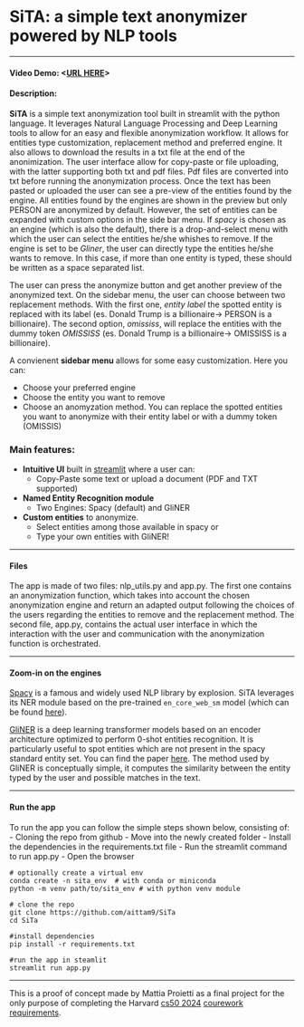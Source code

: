 # SiTA: a simple text anonymizer powered by NLP tools
---
#### Video Demo:  <[URL HERE](https://youtu.be/F8QF1_B9tBM)>
#### Description:
**SiTA** is a simple text anonymization tool built in streamlit with the python language. It leverages Natural Language Processing and Deep Learning tools to allow for an easy and flexible anonymization workflow. It allows for entities type customization, replacement method and preferred engine. It also allows to download the results in a txt file at the end of the anonimization.
The user interface allow for copy-paste or file uploading, with the latter supporting both txt and pdf files. Pdf files are converted into txt before running the anonymization process.
Once the text has been pasted or uploaded the user can see a pre-view of the entities found by the engine. All entities found by the engines are shown in the preview but only PERSON are anonymized by default. However, the set of entities can be expanded with custom options in the side bar menu. If *spacy* is chosen as an engine (which is also the default), there is a drop-and-select menu with which the user can select the entities he/she whishes to remove. If the engine is set to be *Gliner*, the user can directly type the entities he/she wants to remove. In this case, if more than one entity is typed, these should be written as a space separated list. 

The user can press the anonymize button and get another preview of the anonymized text. On the sidebar menu, the user can choose between two replacement methods. With the first one, *entity label* the spotted entity is replaced with its label (es. Donald Trump is a billionaire-> PERSON is a billionaire). The second option, *omississ*, will replace the entities with the dummy token *OMISSISS* (es. Donald Trump is a billionaire-> OMISSISS is a billionaire).

A convienent **sidebar menu** allows for some easy customization. Here you can:
- Choose your preferred engine
- Choose the entity you want to remove
- Choose an anomyzation method. You can replace the spotted entities you want to anonymize with their entity label or with a dummy token (OMISSIS)

### Main features:
- **Intuitive UI** built in [streamlit](https://streamlit.io/) where a user can:
    - Copy-Paste some text or upload a document (PDF and TXT supported)
- **Named Entity Recognition module**
    - Two Engines: Spacy (default) and GliNER
- **Custom entities** to anonymize.
    - Select entities among those available in spacy or
    - Type your own entities with GliNER!
---
#### Files
The app is made of two files: nlp_utils.py and app.py.
The first one contains an anonymization function, which takes into account the chosen anonymization engine and return an adapted output following the choices of the users regarding the entities to remove and the replacement method.
The second file, app.py, contains the actual user interface in which the interaction with the user and communication with the anonymization function is orchestrated.


---
#### Zoom-in on the engines
[Spacy](https://spacy.io/) is a famous and widely used NLP library by explosion. SiTA leverages its NER module based on the pre-trained ```en_core_web_sm``` model (which can be found [here](https://github.com/explosion/spacy-models/releases/download/en_core_web_sm-3.7.1/)). 


[GliNER](https://github.com/urchade/GLiNER) is a deep learning transformer models based on an encoder architecture optimized to perform 0-shot entities recognition. It is particularly useful to spot entities which are not present in the spacy standard entity set. You can find the paper [here](https://arxiv.org/abs/2311.08526). The method used by GliNER is conceptually simple, it computes the similarity between the entity typed by the user and possible matches in the text.

---

#### Run the app

To run the app you can follow the simple steps shown below, consisting of:
    - Cloning the repo from github
    - Move into the newly created folder
    - Install the dependencies in the requirements.txt file
    - Run the streamlit command to run app.py
    - Open the browser

```
# optionally create a virtual env
conda create -n sita_env  # with conda or miniconda
python -m venv path/to/sita_env # with python venv module

# clone the repo
git clone https://github.com/aittam9/SiTa
cd SiTa

#install dependencies
pip install -r requirements.txt

#run the app in steamlit
streamlit run app.py
```

----------------------------------------------------
This is a proof of concept made by Mattia Proietti as a final project for the only purpose of completing the Harvard [cs50 2024](https://cs50.harvard.edu/x/2024/) [courework requirements](https://cs50.harvard.edu/x/2024/project/).

